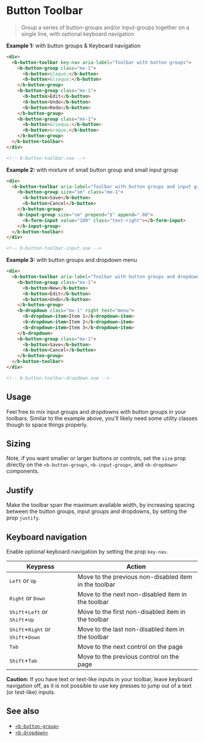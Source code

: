 # Button Toolbar

> Group a series of button-groups and/or input-groups together on a single line, with optional
> keyboard navigation

**Example 1:** with button groups & Keyboard navigation

```html
<div>
  <b-button-toolbar key-nav aria-label="Toolbar with button groups">
    <b-button-group class="mx-1">
      <b-button>&laquo;</b-button>
      <b-button>&lsaquo;</b-button>
    </b-button-group>
    <b-button-group class="mx-1">
      <b-button>Edit</b-button>
      <b-button>Undo</b-button>
      <b-button>Redo</b-button>
    </b-button-group>
    <b-button-group class="mx-1">
      <b-button>&rsaquo;</b-button>
      <b-button>&raquo;</b-button>
    </b-button-group>
  </b-button-toolbar>
</div>

<!-- b-button-toolbar.vue -->
```

**Example 2:** with mixture of small button group and small input group

```html
<div>
  <b-button-toolbar aria-label="Toolbar with button groups and input groups">
    <b-button-group size="sm" class="me-1">
      <b-button>Save</b-button>
      <b-button>Cancel</b-button>
    </b-button-group>
    <b-input-group size="sm" prepend="$" append=".00">
      <b-form-input value="100" class="text-right"></b-form-input>
    </b-input-group>
  </b-button-toolbar>
</div>

<!-- b-button-toolbar-input.vue -->
```

**Example 3:** with button groups and dropdown menu

```html
<div>
  <b-button-toolbar aria-label="Toolbar with button groups and dropdown menu">
    <b-button-group class="mx-1">
      <b-button>New</b-button>
      <b-button>Edit</b-button>
      <b-button>Undo</b-button>
    </b-button-group>
    <b-dropdown class="mx-1" right text="menu">
      <b-dropdown-item>Item 1</b-dropdown-item>
      <b-dropdown-item>Item 2</b-dropdown-item>
      <b-dropdown-item>Item 3</b-dropdown-item>
    </b-dropdown>
    <b-button-group class="mx-1">
      <b-button>Save</b-button>
      <b-button>Cancel</b-button>
    </b-button-group>
  </b-button-toolbar>
</div>

<!-- b-button-toolbar-dropdown.vue -->
```

## Usage

Feel free to mix input groups and dropdowns with button groups in your toolbars. Similar to the
example above, you'll likely need some utility classes though to space things properly.

## Sizing

Note, if you want smaller or larger buttons or controls, set the `size` prop directly on the
`<b-button-group>`, `<b-input-group>`, and `<b-dropdown>` components.

## Justify

Make the toolbar span the maximum available width, by increasing spacing between the button groups,
input groups and dropdowns, by setting the prop `justify`.

## Keyboard navigation

Enable optional keyboard navigation by setting the prop `key-nav`.

| Keypress                                                              | Action                                                |
| --------------------------------------------------------------------- | ----------------------------------------------------- |
| <kbd>Left</kbd> or <kbd>Up</kbd>                                      | Move to the previous non-disabled item in the toolbar |
| <kbd>Right</kbd> or <kbd>Down</kbd>                                   | Move to the next non-disabled item in the toolbar     |
| <kbd>Shift</kbd>+<kbd>Left</kbd> or <kbd>Shift</kbd>+<kbd>Up</kbd>    | Move to the first non-disabled item in the toolbar    |
| <kbd>Shift</kbd>+<kbd>Right</kbd> or <kbd>Shift</kbd>+<kbd>Down</kbd> | Move to the last non-disabled item in the toolbar     |
| <kbd>Tab</kbd>                                                        | Move to the next control on the page                  |
| <kbd>Shift</kbd>+<kbd>Tab</kbd>                                       | Move to the previous control on the page              |

**Caution:** If you have text or text-like inputs in your toolbar, leave keyboard navigation off, as
it is not possible to use key presses to jump out of a text (or test-like) inputs.

## See also

- [`<b-button-group>`](/docs/components/button-group)
- [`<b-dropdown>`](/docs/components/dropdown)

<!-- Component reference added automatically from component package.json -->
